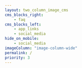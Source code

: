 ```yaml
---
layout: two_column_image_cms
cms_blocks_right:
    - faq
cms_blocks_left:
    - app_links
    - social_media
hide_on_mobile:
    - social_media
imageColumn: "image-column-wide"
permalink: /
priority: 3
---
```


